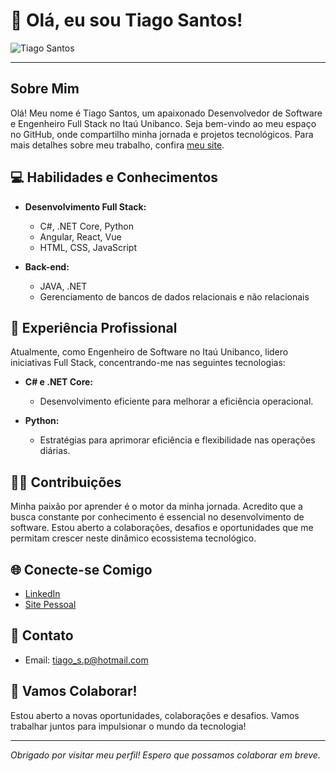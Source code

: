 # 👋 Olá, eu sou Tiago Santos!

![Tiago Santos](https://avatars.githubusercontent.com/u/49294650?v=4) 

---

## Sobre Mim

Olá! Meu nome é Tiago Santos, um apaixonado Desenvolvedor de Software e Engenheiro Full Stack no Itaú Unibanco. Seja bem-vindo ao meu espaço no GitHub, onde compartilho minha jornada e projetos tecnológicos. Para mais detalhes sobre meu trabalho, confira [meu site](https://tiagosantosp.com.br).

## 💻 Habilidades e Conhecimentos

- **Desenvolvimento Full Stack:**
  - C#, .NET Core, Python
  - Angular, React, Vue
  - HTML, CSS, JavaScript

- **Back-end:**
  - JAVA, .NET
  - Gerenciamento de bancos de dados relacionais e não relacionais

## 🚀 Experiência Profissional

Atualmente, como Engenheiro de Software no Itaú Unibanco, lidero iniciativas Full Stack, concentrando-me nas seguintes tecnologias:

- **C# e .NET Core:**
  - Desenvolvimento eficiente para melhorar a eficiência operacional.

- **Python:**
  - Estratégias para aprimorar eficiência e flexibilidade nas operações diárias.

## 👨‍💻 Contribuições

Minha paixão por aprender é o motor da minha jornada. Acredito que a busca constante por conhecimento é essencial no desenvolvimento de software. Estou aberto a colaborações, desafios e oportunidades que me permitam crescer neste dinâmico ecossistema tecnológico.

## 🌐 Conecte-se Comigo

- [LinkedIn](https://www.linkedin.com/in/tiagosantosp/)
- [Site Pessoal](https://tiagosantosp.com.br)

## 📧 Contato

- Email: tiago_s.p@hotmail.com

## 🙌 Vamos Colaborar!

Estou aberto a novas oportunidades, colaborações e desafios. Vamos trabalhar juntos para impulsionar o mundo da tecnologia!

---

*Obrigado por visitar meu perfil! Espero que possamos colaborar em breve.*

